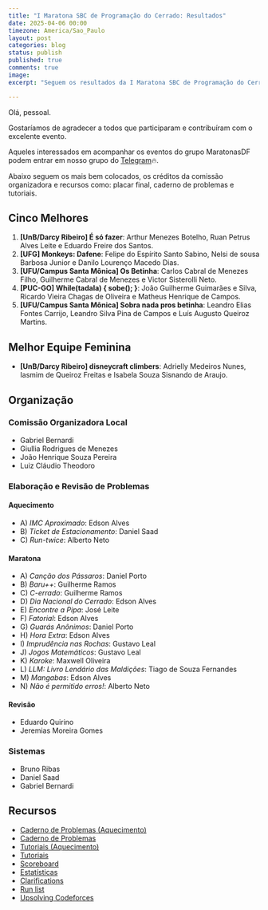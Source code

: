 ```yaml
---
title: "I Maratona SBC de Programação do Cerrado: Resultados"
date: 2025-04-06 00:00
timezone: America/Sao_Paulo
layout: post
categories: blog
status: publish
published: true
comments: true
image:
excerpt: "Seguem os resultados da I Maratona SBC de Programação do Cerrado"

---
```


Olá, pessoal.

Gostaríamos de agradecer a todos que participaram e contribuíram com o excelente evento.

Aqueles interessados em acompanhar os eventos do grupo MaratonasDF podem entrar
em nosso grupo do [Telegram](https://t.me/maratonasdf)🔥.

Abaixo seguem os mais bem colocados, os créditos da comissão organizadora e recursos como: placar final, caderno de problemas e tutoriais.

## Cinco Melhores

1. **[UnB/Darcy Ribeiro] É só fazer**: Arthur Menezes Botelho, Ruan Petrus Alves Leite e Eduardo Freire dos Santos.
2. **[UFG] Monkeys: Dafene**: Felipe do Espírito Santo Sabino, Nelsi de sousa Barbosa Junior e  Danilo Lourenço Macedo Dias.
3. **[UFU/Campus Santa Mônica] Os Betinha**: Carlos Cabral de Menezes Filho, Guilherme Cabral de Menezes e Victor Sisterolli Neto.
4. **[PUC-GO] While(tadala) { sobe(); }**: João Guilherme Guimarães e Silva, Ricardo Vieira Chagas de Oliveira e Matheus Henrique de Campos. 
5. **[UFU/Campus Santa Mônica] Sobra nada pros betinha**: Leandro Elias Fontes Carrijo, Leandro Silva Pina de Campos e Luís Augusto Queiroz Martins. 

## Melhor Equipe Feminina

- **[UnB/Darcy Ribeiro] disneycraft climbers**: Adrielly Medeiros Nunes, Iasmim de Queiroz Freitas e Isabela Souza Sisnando de Araujo.

## Organização

### Comissão Organizadora Local

- Gabriel Bernardi
- Giullia Rodrigues de Menezes
- João Henrique Souza Pereira
- Luiz Cláudio Theodoro

### Elaboração e Revisão de Problemas

#### Aquecimento

- A) *IMC Aproximado*: Edson Alves 
- B) *Ticket de Estacionamento*: Daniel Saad
- C) *Run-twice*: Alberto Neto

#### Maratona 

- A) *Canção dos Pássaros*: Daniel Porto
- B) *Baru++*: Guilherme Ramos
- C) *C-errado*: Guilherme Ramos
- D) *Dia Nacional do Cerrado*: Edson Alves
- E) *Encontre a Pipa*: José Leite
- F) *Fatorial*: Edson Alves
- G) *Guarás Anônimos*: Daniel Porto
- H) *Hora Extra*: Edson Alves
- I) *Imprudência nas Rochas*: Gustavo Leal
- J) *Jogos Matemáticos*: Gustavo Leal
- K) *Karoke*: Maxwell Oliveira
- L) *LLM: Livro Lendário das Maldições*: Tiago de Souza Fernandes
- M) *Mangabas*: Edson Alves
- N) *Não é permitido erros!*: Alberto Neto

#### Revisão

- Eduardo Quirino
- Jeremias Moreira Gomes

### Sistemas

- Bruno Ribas
- Daniel Saad
- Gabriel Bernardi


## Recursos

- [Caderno de Problemas (Aquecimento)]({{site.url}}/assets/1-mdp-cerrado/caderno-1-mdp-cerrado-aquecimento.pdf)
- [Caderno de Problemas]({{site.url}}/assets/1-mdp-cerrado/caderno-1-mdp-cerrado.pdf)
- [Tutoriais (Aquecimento)]({{site.url}}/assets/1-mdp-cerrado/tutoriais-1-mdp-cerrado-aquecimento.pdf)
- [Tutoriais]({{site.url}}/assets/1-mdp-cerrado/tutoriais-1-mdp-cerrado.pdf)
- [Scoreboard]({{site.url}}/assets/1-mdp-cerrado/scoreboard-oficial.html)
- [Estatísticas]({{site.url}}/assets/1-mdp-cerrado/estatisticas.html)
- [Clarifications]({{site.url}}/assets/1-mdp-cerrado/clarifications.html)
- [Run list]({{site.url}}/assets/1-mdp-cerrado/runlist.html)
- [Upsolving Codeforces](https://codeforces.com/group/btcK4I5D5f/contest/601720)
